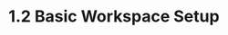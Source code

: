 ---
layout: post
title: '1.2 Basic Workspace Setup'
parent: 'Lesson 1: Zephyr Setup'
has_children: true
nav_order: 10
---